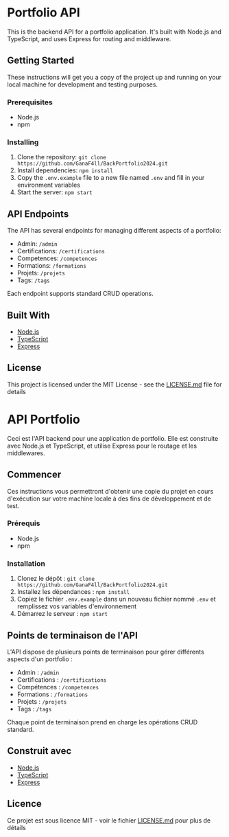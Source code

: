 # Portfolio API

This is the backend API for a portfolio application. It's built with Node.js and TypeScript, and uses Express for routing and middleware.

## Getting Started

These instructions will get you a copy of the project up and running on your local machine for development and testing purposes.

### Prerequisites

- Node.js
- npm

### Installing

1. Clone the repository: `git clone https://github.com/GanaF4ll/BackPortfolio2024.git`
2. Install dependencies: `npm install`
3. Copy the `.env.example` file to a new file named `.env` and fill in your environment variables
4. Start the server: `npm start`

## API Endpoints

The API has several endpoints for managing different aspects of a portfolio:

- Admin: `/admin`
- Certifications: `/certifications`
- Competences: `/competences`
- Formations: `/formations`
- Projets: `/projets`
- Tags: `/tags`

Each endpoint supports standard CRUD operations.

## Built With

- [Node.js](https://nodejs.org/)
- [TypeScript](https://www.typescriptlang.org/)
- [Express](https://expressjs.com/)

## License

This project is licensed under the MIT License - see the [LICENSE.md](LICENSE.md) file for details

<!-- FRANCAIS -->

# API Portfolio

Ceci est l'API backend pour une application de portfolio. Elle est construite avec Node.js et TypeScript, et utilise Express pour le routage et les middlewares.

## Commencer

Ces instructions vous permettront d'obtenir une copie du projet en cours d'exécution sur votre machine locale à des fins de développement et de test.

### Prérequis

- Node.js
- npm

### Installation

1. Clonez le dépôt : `git clone https://github.com/GanaF4ll/BackPortfolio2024.git`
2. Installez les dépendances : `npm install`
3. Copiez le fichier `.env.example` dans un nouveau fichier nommé `.env` et remplissez vos variables d'environnement
4. Démarrez le serveur : `npm start`

## Points de terminaison de l'API

L'API dispose de plusieurs points de terminaison pour gérer différents aspects d'un portfolio :

- Admin : `/admin`
- Certifications : `/certifications`
- Compétences : `/competences`
- Formations : `/formations`
- Projets : `/projets`
- Tags : `/tags`

Chaque point de terminaison prend en charge les opérations CRUD standard.

## Construit avec

- [Node.js](https://nodejs.org/)
- [TypeScript](https://www.typescriptlang.org/)
- [Express](https://expressjs.com/)

## Licence

Ce projet est sous licence MIT - voir le fichier [LICENSE.md](LICENSE.md) pour plus de détails
